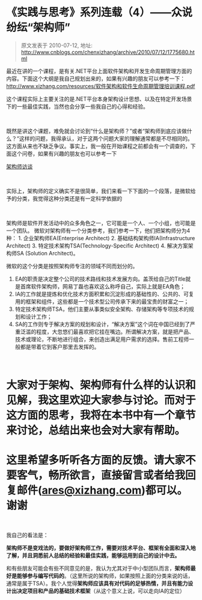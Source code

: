 # 《实践与思考》系列连载（4）——众说纷纭“架构师” 
> 原文发表于 2010-07-12, 地址: http://www.cnblogs.com/chenxizhang/archive/2010/07/12/1775680.html 


最近在讲的一个课程，是有关.NET平台上面软件架构和开发生命周期管理方面的内容。下面这个大纲是我自己规划出来的，如果有兴趣的朋友可以参考一下：<http://www.xizhang.com/resources/软件架构和软件生命周期管理培训课程.pdf> 

 这个课程实际上主要关注的是.NET平台本身架构设计思想、以及在特定开发场景下的一些最佳实践，当然也会分享一些我自己的心得和经验。

  

 既然是讲这个课题，难免就会讨论到“什么是架构师？”或者“架构师到底应该做什么？”这样的问题，我得承认，对于这两个问题大家的理解通常都是不尽相同的。这方面从来也不缺乏争议。事实上，我一般在开始课程之前都会有一个调查的，下面这个问卷，如果有兴趣的朋友也可以参考一下

 [架构师访谈](http://www.xizhang.com/resources/�ܹ�ʦ��̸.pdf "架构师访谈")

  

 实际上，架构师的定义确实不是很简单，我们来看一下下面的一个段落，是微软给予的分类，我觉得这种分类还是有一定科学依据的

  

 架构师是软件开发活动中的众多角色之一，它可能是一个人、一个小组，也可能是一个团队。 微软对架构师有一个分类参考，我们参考一下，他们把架构师分为4种： 1. 企业架构师EA(Enterprise Architect)
2. 基础结构架构师IA(Infrastructure Architect)
3. 特定技术架构TSA(Technology-Specific Architect)
4. 解决方案架构师SA (Solution Architect)。

 微软的这个分类是按照架构师专注的领域不同而划分的。

 1. EA的职责是决定整个公司的技术路线和技术发展方向。盖茨给自己的Title就是首席软件架构师，网易丁磊也喜欢这么称呼自己，实际上就是EA角色；
2. IA的工作就是提炼和优化技术方面积累和沉淀形成的基础性的、公共的、可复用的框架和组件，这些都是一个技术型公司传承下来的最宝贵的财富之一；
3. 特定技术架构师TSA，他们主要从事类似安全架构、存储架构等专项技术的规划和设计工作；
4. SA的工作则专于解决方案的规划和设计，“解决方案”这个词在中国已经到了严重泛滥的程度，大忽悠们最喜欢把它挂在嘴边。所谓解决方案，就是把产品、技术或理论，不断地进行组合，来创造出满足用户需求的选择。售前工程师一般都是带着它到客户那里去发挥的。

  

 大家对于架构、架构师有什么样的认识和见解，我这里欢迎大家参与讨论。而对于这方面的思考，我将在本书中有一个章节来讨论，总结出来也会对大家有帮助。
=======================================================================

 这里希望多听听各方面的反馈。请大家不要客气，畅所欲言，直接留言或者给我回复邮件([ares@xizhang.com](mailto:ares@xizhang.com))都可以。谢谢
==========================================================================================

  

 我自己的看法是：

 **架构师不是变戏法的，要做好架构师工作，需要对技术平台、框架有全面和深入地了解，并且洞悉前人总结的经验和最佳实践，能够运用到自己的设计中去。**

 和有些朋友可能会有些不同意见的是，我认为尤其对于中小型团队而言，**架构师最好是能够参与编写代码的**。（这里所说的架构师，如果按照上面的分类来说的话，通常是属于TSA）。我个人觉得**架构师应该具有对代码的足够热情，并且有能力设计出决定项目和产品的基础技术框架**（从这个意义上说，可以走向IA的定位）





